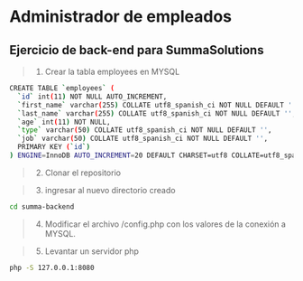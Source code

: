 
# Administrador de empleados

## Ejercicio de back-end para SummaSolutions


> 1) Crear la tabla employees en MYSQL

```bash
CREATE TABLE `employees` (
  `id` int(11) NOT NULL AUTO_INCREMENT,
  `first_name` varchar(255) COLLATE utf8_spanish_ci NOT NULL DEFAULT '',
  `last_name` varchar(255) COLLATE utf8_spanish_ci NOT NULL DEFAULT '',
  `age` int(11) NOT NULL,
  `type` varchar(50) COLLATE utf8_spanish_ci NOT NULL DEFAULT '',
  `job` varchar(50) COLLATE utf8_spanish_ci NOT NULL DEFAULT '',
  PRIMARY KEY (`id`)
) ENGINE=InnoDB AUTO_INCREMENT=20 DEFAULT CHARSET=utf8 COLLATE=utf8_spanish_ci;

```


> 2) Clonar el repositorio

> 3) ingresar al nuevo directorio creado

```bash
cd summa-backend
```

> 4) Modificar el archivo /config.php con los valores de la conexión a MYSQL.


> 5) Levantar un servidor php

```bash
php -S 127.0.0.1:8080
```
